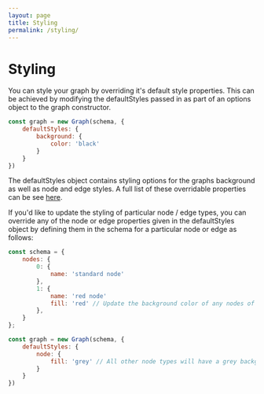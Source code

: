 ```yaml
---
layout: page
title: Styling
permalink: /styling/
---
```


# Styling

You can style your graph by overriding it's default style properties. This can be achieved by modifying the defaultStyles passed in as part of an options object to the graph constructor.

```javascript
const graph = new Graph(schema, {
    defaultStyles: {
        background: {
            color: 'black'
        }
    }
})
```

The defaultStyles object contains styling options for the graphs background as well as node and edge styles. A full list of these overridable properties can be see [here](https://github.com/playcanvas/pcui-graph/blob/main/src/constants.js).

If you'd like to update the styling of particular node / edge types, you can override any of the node or edge properties given in the defaultStyles object by defining them in the schema for a particular node or edge as follows:

```javascript
const schema = {
    nodes: {
        0: {
            name: 'standard node'
        },
        1: {
            name: 'red node'
            fill: 'red' // Update the background color of any nodes of this type to red
        },
    }
};

const graph = new Graph(schema, {
    defaultStyles: {
        node: {
            fill: 'grey' // All other node types will have a grey background
        }
    }
})
```
